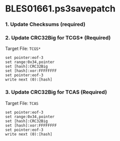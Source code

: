 # BLES01661.ps3savepatch

### 1.  Update Checksums (required)
### 2. Update CRC32Big for TCGS* (Required)

Target File: `TCGS*`

```
set pointer:eof-3
set range:0x34,pointer
set [hash]:CRC32Big
set [hash]:xor:FFFFFFFF
set pointer:eof-3
write next (0):[hash]
```

### 3. Update CRC32Big for TCAS (Required)

Target File: `TCAS`

```
set pointer:eof-3
set range:0x34,pointer
set [hash]:CRC32Big
set [hash]:xor:FFFFFFFF
set pointer:eof-3
write next (0):[hash]
```

